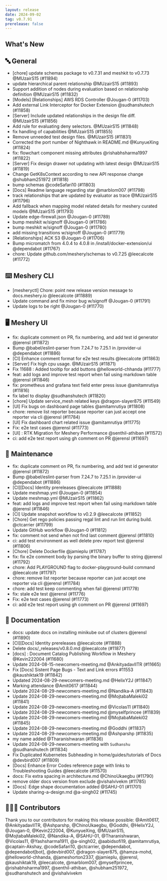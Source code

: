 ```yaml
---
layout: release
date: 2024-09-02
tag: v0.7.91
prerelease: false
---
```


## What's New
## 🔤 General
- [chore] update schemas package to v0.7.31 and meshkit to v0.7.73 @MUzairS15 (#11894)
- update hierarchical parent relationship @MUzairS15 (#11893)
- Support addition of nodes during evaluation based on relationship definition @MUzairS15 (#11832)
- [Models] [Relationships] AWS RDS Controller @Jougan-0 (#11703)
- Add external Link Interceptor for Docker Extension @sudhanshutech (#11858)
- [Server] Include updated relationships in the design file diff. @MUzairS15 (#11856)
- Add rule for evaluating deny selectors. @MUzairS15 (#11848)
- fix handling of capabilities @MUzairS15 (#11855)
- Remove unneeded test design files. @MUzairS15 (#11831)
- Corrected the port number of Nighthawk in README.md @KunyueXing (#11824)
- fix: flowchart component missing attributes @rishabhsharma1997 (#11822)
- [Server] Fix design drawer not updating with latest design @MUzairS15 (#11819)
- Change GetK8sContext according to new API response change @shubham251972 (#11818)
- bump schemas @codeSafari10 (#11803)
- [Docs] Readme language regarding star @marblom007 (#11798)
- track relationships that are updated by evaluator as trace @MUzairS15 (#11796)
- Add fallback when mapping model related details for meshery curated models @MUzairS15 (#11793)
- Update edge-firewall.json @Jougan-0 (#11789)
- bump meshkit w/signoff @Jougan-0 (#11786)
- bump meshkit w/signoff @Jougan-0 (#11780)
- add missing transitions w/signoff @Jougan-0 (#11779)
- [Relationships] ACK S3 @Jougan-0 (#11706)
- Bump micromatch from 4.0.4 to 4.0.8 in /install/docker-extension/ui @dependabot (#11767)
- chore: Update github.com/meshery/schemas to v0.7.25 @leecalcote (#11772)

## ⌨️ Meshery CLI

- [mesheryctl] Chore: point new release version message to docs.meshery.io @leecalcote (#11889)
- Update command and fix minor bug w/signoff @Jougan-0 (#11791)
- Update logs to be right @Jougan-0 (#11770)

## 🖥 Meshery UI

- fix: duplicate comment on PR, fix numbering, and add test id generator @jerensl (#11872)
- Bump @babel/eslint-parser from 7.24.7 to 7.25.1 in /provider-ui @dependabot (#11886)
- [CI] Enhance comment format for e2e test results @leecalcote (#11863)
- [Server] Fix high cpu usage. @MUzairS15 (#11871)
- Fix 11688 : Added tooltip for add buttons @helloworld-chhanda (#11777)
- feat: add logs and improve test report when fail using markdown table @jerensl (#11846)
- fix: prometheus and grafana text field enter press issue @amitamrutiya (#11816)
- fix label to display @sudhanshutech (#11820)
- [chore] Update service_mesh related keys @dragon-slayer875 (#11549)
- [UI] Fix bugs on dashboard page tables @amitamrutiya (#11808)
- chore: remove list reporter because reporter can just accept one reporter via cli @jerensl (#11784)
- [UI] Fix dashboard chart related issue @amitamrutiya (#11775)
- Fix: e2e test cases @jerensl (#11773)
- [UI] : RTK Migration for Meshery Performance @senthil-athiban (#11572)
- ci: add e2e test report using gh comment on PR @jerensl (#11697)

## 🧰 Maintenance

- fix: duplicate comment on PR, fix numbering, and add test id generator @jerensl (#11872)
- Bump @babel/eslint-parser from 7.24.7 to 7.25.1 in /provider-ui @dependabot (#11886)
- [CI][Docs] Identity prereleases @leecalcote (#11888)
- Update meshmap.yml @Jougan-0 (#11854)
- Update meshmap.yml @MUzairS15 (#11862)
- feat: add logs and improve test report when fail using markdown table @jerensl (#11846)
- [CI] Update snapshot workflow to v0.2.9 @leecalcote (#11852)
- [Chore] Get rego policies passing regal lint and run lint during build. @ctcarrier (#11799)
- Update GitHub workflow @Jougan-0 (#11812)
- fix: comment not send when not find last comment @jerensl (#11810)
- ci: add test environment as well delete prev report test @jerensl (#11806)
- [Chore] Delete Dockerfile @jamieplu (#11787)
- fix: fix e2e comment body by parsing the binary buffer to string @jerensl (#11792)
- chore: Add PLAYGROUND flag to docker-playground-build command @leecalcote (#11797)
- chore: remove list reporter because reporter can just accept one reporter via cli @jerensl (#11784)
- chore: add test keep commenting when fail @jerensl (#11778)
- fix: stale e2e test @jerensl (#11776)
- Fix: e2e test cases @jerensl (#11773)
- ci: add e2e test report using gh comment on PR @jerensl (#11697)

## 📖 Documentation

- docs: update docs on installing minikube out of clusters @jerensl (#11890)
- [CI][Docs] Identity prereleases @leecalcote (#11888)
- Delete docs/_releases/v0.8.0.md @leecalcote (#11877)
- [docs] : Document Catalog Publishing Workflow in Meshery @Kevin222004 (#11680)
- Update 2024-08-15-newcomers-meeting.md @AnkityadavIITR (#11665)
- Fix [Docs] Sistent Page Bugs - Text and Link errors #11553 @kaushiktak19 (#11842)
- Updated 2024-08-29-newcomers-meeting.md @HelixY2J (#11847)
- Marking attendance @Amit0617 (#11844)
- Update 2024-08-29-newcomers-meeting.md @Nandika-A (#11843)
- Update 2024-08-29-newcomers-meeting.md @MojtabaMaleki02 (#11841)
- Update 2024-08-29-newcomers-meeting.md @Vicolas11 (#11840)
- Update 2024-08-29-newcomers-meeting.md @myselfprincee (#11839)
- Update 2024-08-29-newcomers-meeting.md @MojtabaMaleki02 (#11845)
- Update 2024-08-29-newcomers-meeting.md @Goddhi (#11837)
- Update 2024-08-29-newcomers-meeting.md @Ashparshp (#11835)
- my name added @Tharanishwaran (#11836)
- Update 2024-08-29-newcomers-meeting with `Sudhanshu` @sudhanshutech (#11834)
- Fix Duplicated Kubernetes Subheading in home/guides/tutorials of Docs @devbird007 (#11809)
- [Docs] Enhance Error Codes reference page with links to Troubleshooting Guides @leecalcote (#11570)
- docs: Fix extra spacing in architecture.md @ChinoUkaegbu (#11790)
- remove older docs version from exclude @vishalvivekm (#11785)
- [Docs] :Edge shape documentation added @SAHU-01 (#11701)
- Update sharing-a-design.md @a-singh02 (#11745)

## 👨🏽‍💻 Contributors

Thank you to our contributors for making this release possible:
@Amit0617, @AnkityadavIITR, @Ashparshp, @ChinoUkaegbu, @Goddhi, @HelixY2J, @Jougan-0, @Kevin222004, @KunyueXing, @MUzairS15, @MojtabaMaleki02, @Nandika-A, @SAHU-01, @Tharanishwaran, @Vicolas11, @Yashsharma1911, @a-singh02, @aabidsofi19, @amitamrutiya, @captain-Akshay, @codeSafari10, @ctcarrier, @dependabot, @dependabot[bot], @devbird007, @dragon-slayer875, @hamza-mohd, @helloworld-chhanda, @jameshorton2337, @jamieplu, @jerensl, @kaushiktak19, @leecalcote, @marblom007, @myselfprincee, @rishabhsharma1997, @senthil-athiban, @shubham251972, @sudhanshutech and @vishalvivekm


